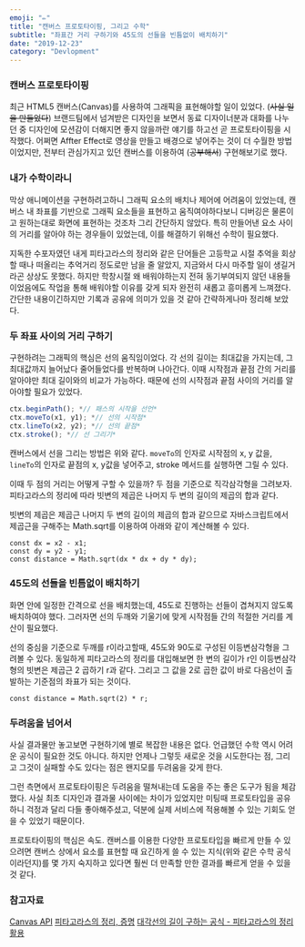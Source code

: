```yaml
---
emoji: "✏️"
title: "캔버스 프로토타이핑, 그리고 수학"
subtitle: "좌표간 거리 구하기와 45도의 선들을 빈틈없이 배치하기"
date: "2019-12-23"
category: "Devlopment"
---
```


### 캔버스 프로토타이핑
최근 HTML5 캔버스(Canvas)를 사용하여 그래픽을 표현해야할 일이 있었다. (~~사실 일을 만들었다~~) 브랜드팀에서 넘겨받은 디자인을 보면서 동료 디자이너분과 대화를 나누던 중 디자인에 모션감이 더해지면 좋지 않을까란 얘기를 하고선 곧 프로토타이핑을 시작했다. 어쩌면 Affter Effect로 영상을 만들고 배경으로 넣어주는 것이 더 수월한 방법이었지만, 전부터 관심가지고 있던 캔버스를 이용하여 (~~공부해서~~) 구현해보기로 했다.

### 내가 수학이라니
막상 애니메이션을 구현하려고하니 그래픽 요소의 배치나 제어에 어려움이 있었는데, 캔버스 내 좌표를 기반으로 그래픽 요소들을 표현하고 움직여야하다보니 디버깅은 물론이고 원하는대로 화면에 표현하는 것조차 그리 간단하지 않았다. 특히 만들어낸 요소 사이의 거리를 알아야 하는 경우들이 있었는데, 이를 해결하기 위해선 수학이 필요했다.

지독한 수포자였던 내게 피타고라스의 정리와 같은 단어들은 고등학교 시절 추억을 회상할 때나 떠올리는 추억거리 정도로만 남을 줄 알았지, 지금와서 다시 마주할 일이 생길거라곤 상상도 못했다. 하지만 학창시절 왜 배워야하는지 전혀 동기부여되지 않던 내용들이었음에도 작업을 통해 배워야할 이유를 갖게 되자 완전히 새롭고 흥미롭게 느껴졌다. 간단한 내용이긴하지만 기록과 공유에 의미가 있을 것 같아 간략하게나마 정리해 보았다.

### 두 좌표 사이의 거리 구하기
구현하려는 그래픽의 핵심은 선의 움직임이었다. 각 선의 길이는 최대값을 가지는데, 그 최대값까지 늘어났다 줄어들었다를 반복하며 나아간다. 이때 시작점과 끝점 간의 거리를 알아야만 최대 길이와의 비교가 가능하다. 때문에 선의 시작점과 끝점 사이의 거리를 알아야할 필요가 있었다.

```javascript
ctx.beginPath(); *// 패스의 시작을 선언*
ctx.moveTo(x1, y1); *// 선의 시작점*
ctx.lineTo(x2, y2); *// 선의 끝점*
ctx.stroke(); *// 선 그리기*
```

캔버스에서 선을 그리는 방법은 위와 같다. `moveTo`의 인자로 시작점의 x, y 값을, `lineTo`의 인자로 끝점의 x, y값을 넣어주고, stroke 메서드를 실행하면 그릴 수 있다.

이때 두 점의 거리는 어떻게 구할 수 있을까? 두 점을 기준으로 직각삼각형을 그려보자. 피타고라스의 정리에 따라 빗변의 제곱은 나머지 두 변의 길이의 제곱의 합과 같다.

빗변의 제곱은 제곱근 나머지 두 변의 길이의 제곱의 합과 같으므로 자바스크립트에서 제곱근을 구해주는 Math.sqrt를 이용하여 아래와 같이 계산해볼 수 있다.

```
const dx = x2 - x1;
const dy = y2 - y1;
const distance = Math.sqrt(dx * dx + dy * dy);
```

### 45도의 선들을 빈틈없이 배치하기

화면 안에 일정한 간격으로 선을 배치했는데, 45도로 진행하는 선들이 겹쳐지지 않도록 배치하여야 했다. 그러자면 선의 두깨와 기울기에 맞게 시작점들 간의 적절한 거리를 계산이 필요했다.

선의 중심을 기준으로 두깨를 r이라고할때, 45도와 90도로 구성된 이등변삼각형을 그려볼 수 있다. 동일하게 피타고라스의 정리를 대입해보면 한 변의 길이가 r인 이등변삼각형의 빗변은 제곱근 2 곱하기 r과 같다. 그리고 그 값을 2로 곱한 값이 바로 다음선이 출발하는 기준점의 좌표가 되는 것이다.

```
const distance = Math.sqrt(2) * r;
```

### 두려움을 넘어서
사실 결과물만 놓고보면 구현하기에 별로 복잡한 내용은 없다. 언급했던 수학 역시 어려운 공식이 필요한 것도 아니다. 하지만 언제나 그렇듯 새로운 것을 시도한다는 점, 그리고 그것이 실패할 수도 있다는 점은 왠지모를 두려움을 갖게 한다.

그런 측면에서 프로토타이핑은 두려움을 떨쳐내는데 도움을 주는 좋은 도구가 됨을 체감했다. 사실 최초 디자인과 결과물 사이에는 차이가 있었지만 미팅때 프로토타입을 공유하니 걱정과 달리 다들 좋아해주셨고, 덕분에 실제 서비스에 적용해볼 수 있는 기회도 얻을 수 있었기 때문이다.

프로토타이핑의 핵심은 속도. 캔버스를 이용한 다양한 프로토타입을 빠르게 만들 수 있으려면 캔버스 상에서 요소를 표현할 때 요긴하게 쓸 수 있는 지식(위와 같은 수학 공식이라던지)를 몇 가지 숙지하고 있다면 훨씬 더 만족할 만한 결과를 빠르게 얻을 수 있을 것 같다.

### 참고자료
[Canvas API](https://developer.mozilla.org/ko/docs/Web/HTML/Canvas)
[피타고라스의 정리, 증명](https://mathbang.net/130)
[대각선의 길이 구하는 공식 - 피타고라스의 정리 활용](https://mathbang.net/135)